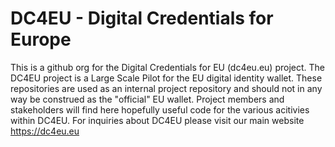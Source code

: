 # DC4EU - Digital Credentials for Europe

This is a github org for the Digital Credentials for EU (dc4eu.eu) project. The DC4EU project is a Large Scale Pilot for the EU digital identity wallet. These repositories are used as an internal project repository and should not in any way be construed as the "official" EU wallet. Project members and stakeholders will find here hopefully useful code for the various acitivies within DC4EU. For inquiries about DC4EU please visit our main website https://dc4eu.eu

